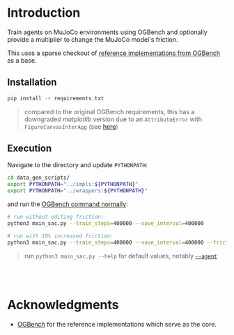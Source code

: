 # Introduction

Train agents on MuJoCo environments using OGBench and optionally provide a multiplier to change the MuJoCo model's friction.

This uses a sparse checkout of [reference implementations from OGBench](https://github.com/seohongpark/ogbench/tree/master?tab=readme-ov-file#reference-implementations "github.com/seohongpark/ogbench") as a base.

## Installation

```bash
pip install -r requirements.txt
```
> compared to the original OGBench requirements, this has a downgraded *matplotlib* version due to an `AttributeError` with `FigureCanvasInterAgg` (see [here](https://github.com/RVC-Project/Retrieval-based-Voice-Conversion-WebUI/issues/2411 "GitHub Issue: \"AttributeError: 'FigureCanvasAgg' object has no attribute 'tostring_rgb'  #2411\""))

## Execution

Navigate to the directory and update `PYTHONPATH`:

```bash
cd data_gen_scripts/
export PYTHONPATH="../impls:${PYTHONPATH}"
export PYTHONPATH="../wrappers:${PYTHONPATH}"
```

and run the [OGBench command normally](https://github.com/seohongpark/ogbench/tree/master?tab=readme-ov-file#reproducing-expert-policies "github.com/seohongpark/ogbench"):

```bash
# run without editing friction:
python3 main_sac.py --train_steps=400000 --save_interval=400000

# run with 10% increased friction:
python3 main_sac.py --train_steps=400000 --save_interval=400000 --friction_mult=1.1
```
> run `python3 main_sac.py --help` for default values, notably [`--agent`](data_gen_scripts/main_sac.py#L46)

<br/>
<br/>

# Acknowledgments

- [OGBench](https://github.com/seohongpark/ogbench) for the reference implementations which serve as the core.